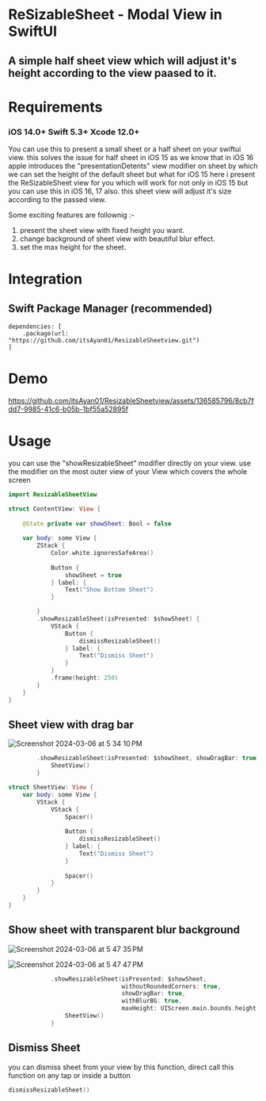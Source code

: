 # ReSizableSheet - Modal View in SwiftUI

## A simple half sheet view which will adjust it's height according to the view paased to it.

# Requirements

### iOS 14.0+ Swift 5.3+ Xcode 12.0+

You can use this to present a small sheet or a half sheet on your swiftui view. this solves the issue for half sheet in iOS 15 as we know that in iOS 16 apple introduces the "presentationDetents" view modifier on sheet by which we can set the height of the default sheet but what for iOS 15 
here i present the ReSizableSheet view for you which will work for not only in iOS 15 but you can use this in iOS 16, 17 also.
this sheet view will adjust it's size according to the passed view.

Some exciting features are follownig :-
1. present the sheet view with fixed height you want.
2. change background of sheet view with beautiful blur effect.
3. set the max height for the sheet.

# Integration
## Swift Package Manager (recommended)

```
dependencies: [
    .package(url: "https://github.com/itsAyan01/ResizableSheetview.git")
]
```
# Demo

https://github.com/itsAyan01/ResizableSheetview/assets/136585796/8cb7fdd7-9985-41c6-b05b-1bf55a52895f


# Usage

you can use the "showResizableSheet" modifier directly on your view. use the modifier on the most outer view of your View which covers the whole screen
``` swift
import ResizableSheetView

struct ContentView: View {
    
    @State private var showSheet: Bool = false
    
    var body: some View {
        ZStack {
            Color.white.ignoresSafeArea()
            
            Button {
                showSheet = true
            } label: {
                Text("Show Bottom Sheet")
            }

        }
        .showResizableSheet(isPresented: $showSheet) {
            VStack {
                Button {
                    dismissResizableSheet()
                } label: {
                    Text("Dismiss Sheet")
                }
            }
            .frame(height: 250)
        }
    }
}
```
## Sheet view with drag bar

![Screenshot 2024-03-06 at 5 34 10 PM](https://github.com/itsAyan01/ResizableSheetview/assets/136585796/5c89be59-a4fd-42aa-8cb6-10f67fc99af3)

``` swift
        .showResizableSheet(isPresented: $showSheet, showDragBar: true) {
            SheetView()
        }
```
``` swift
struct SheetView: View {
    var body: some View {
        VStack {
            VStack {
                Spacer()
                
                Button {
                    dismissResizableSheet()
                } label: {
                    Text("Dismiss Sheet")
                }
                
                Spacer()
            }
        }
    }
}
```
## Show sheet with transparent blur background

![Screenshot 2024-03-06 at 5 47 35 PM](https://github.com/itsAyan01/ResizableSheetview/assets/136585796/d5f718c4-fdae-4bf3-a65f-acee7952204f)

![Screenshot 2024-03-06 at 5 47 47 PM](https://github.com/itsAyan01/ResizableSheetview/assets/136585796/e2676a6d-d41d-446e-bfb4-2a6b83a987d9)

``` swift
            .showResizableSheet(isPresented: $showSheet,
                                withoutRoundedCorners: true,
                                showDragBar: true,
                                withBlurBG: true,
                                maxHeight: UIScreen.main.bounds.height * 0.5) {
                SheetView()
            }
```


## Dismiss Sheet
you can dismiss sheet from your view by this function, direct call this function on any tap or inside a button
``` swift
dismissResizableSheet()
```
